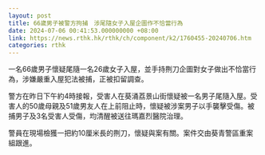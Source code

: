 ```yaml
---
layout: post
title: 66歲男子被警方拘捕　涉尾隨女子入屋企圖作不恰當行為
date: 2024-07-06 00:41:53.000000000 +08:00
link: https://news.rthk.hk/rthk/ch/component/k2/1760455-20240706.htm
categories: rthk
---
```


一名66歲男子懷疑尾隨一名26歲女子入屋，並手持𠝹刀企圖對女子做出不恰當行為，涉嫌嚴重入屋犯法被捕，正被扣留調查。

警方在昨日下午約4時接報，受害人在葵涌荔景山街懷疑被一名男子尾隨入屋。受害人的50歲母親及51歲男友人在上前阻止時，懷疑被涉案男子以手襲擊受傷。被捕男子及3名受害人受傷，均清醒被送往瑪嘉烈醫院治理。

警員在現場檢獲一把約10厘米長的𠝹刀，懷疑與案有關。案件交由葵青警區重案組跟進。

